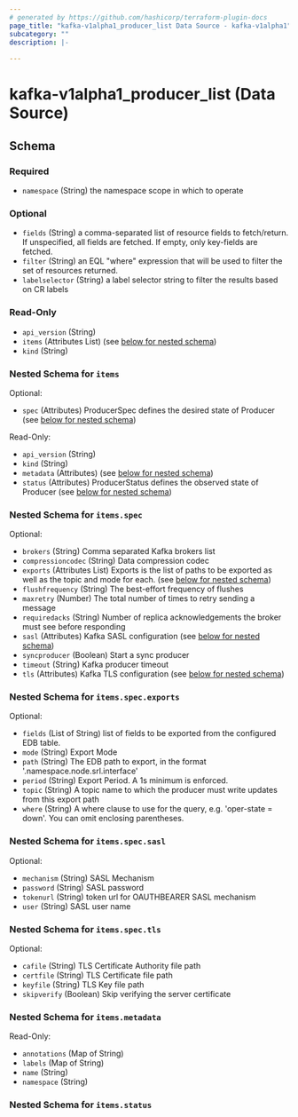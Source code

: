 ```yaml
---
# generated by https://github.com/hashicorp/terraform-plugin-docs
page_title: "kafka-v1alpha1_producer_list Data Source - kafka-v1alpha1"
subcategory: ""
description: |-
  
---
```


# kafka-v1alpha1_producer_list (Data Source)





<!-- schema generated by tfplugindocs -->
## Schema

### Required

- `namespace` (String) the namespace scope in which to operate

### Optional

- `fields` (String) a comma-separated list of resource fields to fetch/return.  If unspecified, all fields are fetched.  If empty, only key-fields are fetched.
- `filter` (String) an EQL "where" expression that will be used to filter the set of resources returned.
- `labelselector` (String) a label selector string to filter the results based on CR labels

### Read-Only

- `api_version` (String)
- `items` (Attributes List) (see [below for nested schema](#nestedatt--items))
- `kind` (String)

<a id="nestedatt--items"></a>
### Nested Schema for `items`

Optional:

- `spec` (Attributes) ProducerSpec defines the desired state of Producer (see [below for nested schema](#nestedatt--items--spec))

Read-Only:

- `api_version` (String)
- `kind` (String)
- `metadata` (Attributes) (see [below for nested schema](#nestedatt--items--metadata))
- `status` (Attributes) ProducerStatus defines the observed state of Producer (see [below for nested schema](#nestedatt--items--status))

<a id="nestedatt--items--spec"></a>
### Nested Schema for `items.spec`

Optional:

- `brokers` (String) Comma separated Kafka brokers list
- `compressioncodec` (String) Data compression codec
- `exports` (Attributes List) Exports is the list of paths to be exported as well as the topic and mode for each. (see [below for nested schema](#nestedatt--items--spec--exports))
- `flushfrequency` (String) The best-effort frequency of flushes
- `maxretry` (Number) The total number of times to retry sending a message
- `requiredacks` (String) Number of replica acknowledgements the broker must see before responding
- `sasl` (Attributes) Kafka SASL configuration (see [below for nested schema](#nestedatt--items--spec--sasl))
- `syncproducer` (Boolean) Start a sync producer
- `timeout` (String) Kafka producer timeout
- `tls` (Attributes) Kafka TLS configuration (see [below for nested schema](#nestedatt--items--spec--tls))

<a id="nestedatt--items--spec--exports"></a>
### Nested Schema for `items.spec.exports`

Optional:

- `fields` (List of String) list of fields to be exported from the configured EDB table.
- `mode` (String) Export Mode
- `path` (String) The EDB path to export, in the format '.namespace.node.srl.interface'
- `period` (String) Export Period. A 1s minimum is enforced.
- `topic` (String) A topic name to which the producer must write
updates from this export path
- `where` (String) A where clause to use for the query, e.g. 'oper-state = down'. You can omit enclosing parentheses.


<a id="nestedatt--items--spec--sasl"></a>
### Nested Schema for `items.spec.sasl`

Optional:

- `mechanism` (String) SASL Mechanism
- `password` (String) SASL password
- `tokenurl` (String) token url for OAUTHBEARER SASL mechanism
- `user` (String) SASL user name


<a id="nestedatt--items--spec--tls"></a>
### Nested Schema for `items.spec.tls`

Optional:

- `cafile` (String) TLS Certificate Authority file path
- `certfile` (String) TLS Certificate file path
- `keyfile` (String) TLS Key file path
- `skipverify` (Boolean) Skip verifying the server certificate



<a id="nestedatt--items--metadata"></a>
### Nested Schema for `items.metadata`

Read-Only:

- `annotations` (Map of String)
- `labels` (Map of String)
- `name` (String)
- `namespace` (String)


<a id="nestedatt--items--status"></a>
### Nested Schema for `items.status`
